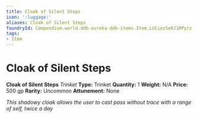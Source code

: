 ```yaml
---
title: Cloak of Silent Steps
icon: ':luggage:'
aliases: Cloak of Silent Steps
foundryId: Compendium.world.ddb-eureka-ddb-items.Item.LUCiezSe0J1RPyrz
tags:
- Item
---
```


# Cloak of Silent Steps

**Cloak of Silent Steps**
_Trinket_
**Type:** Trinket
**Quantity:** 1
**Weight:** N/A
**Price:** 500 gp
**Rarity:** Uncommon
**Attunement:** None

*This shadowy cloak allows the user to cast pass without trace with a range of self, twice a day*